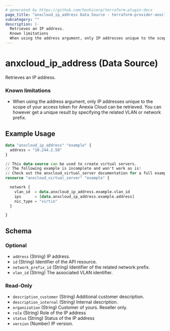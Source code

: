```yaml
---
# generated by https://github.com/hashicorp/terraform-plugin-docs
page_title: "anxcloud_ip_address Data Source - terraform-provider-anxcloud"
subcategory: ""
description: |-
  Retrieves an IP address.
  Known limitations
  When using the address argument, only IP addresses unique to the scope of your access token for Anexia Cloud can be retrieved. You can however get a unique result by specifying the related VLAN or network prefix.
---
```


# anxcloud_ip_address (Data Source)

Retrieves an IP address.

### Known limitations

- When using the address argument, only IP addresses unique to the scope of your access token for Anexia Cloud can be retrieved. You can however get a unique result by specifying the related VLAN or network prefix.

## Example Usage

```terraform
data "anxcloud_ip_address" "example" {
  address = "10.244.2.50"
}

// This data-source can be used to create virtual servers.
// The following example is incomplete and won't work as is!
// Check out the anxcloud_virtual_server documentation for a full example.
resource "anxcloud_virtual_server" "example" {

  network {
    vlan_id  = data.anxcloud_ip_address.example.vlan_id
    ips      = [data.anxcloud_ip_address.example.address]
    nic_type = "virtio"
  }

}
```

<!-- schema generated by tfplugindocs -->
## Schema

### Optional

- `address` (String) IP address.
- `id` (String) Identifier of the API resource.
- `network_prefix_id` (String) Identifier of the related network prefix.
- `vlan_id` (String) The associated VLAN identifier.

### Read-Only

- `description_customer` (String) Additional customer description.
- `description_internal` (String) Internal description.
- `organization` (String) Customer of yours. Reseller only.
- `role` (String) Role of the IP address
- `status` (String) Status of the IP address
- `version` (Number) IP version.


